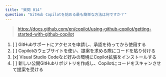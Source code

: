 ```yaml
---
title: "質問 014"
question: "GitHub Copilotを始める最も簡単な方法は何ですか？"
---
```


> https://docs.github.com/en/copilot/using-github-copilot/getting-started-with-github-copilot
1. [ ] GitHubサポートにアクセスを申請し、承認を待ってから使用する
1. [ ] Copilotのウェブサイトを使い、提案を求める際にコードを貼り付ける
1. [x] Visual Studio Codeなど好みの環境にCopilot拡張をインストールする
1. [ ] 新しい公開GitHubリポジトリを作成し、Copilotにコードをスキャンさせて提案を受ける